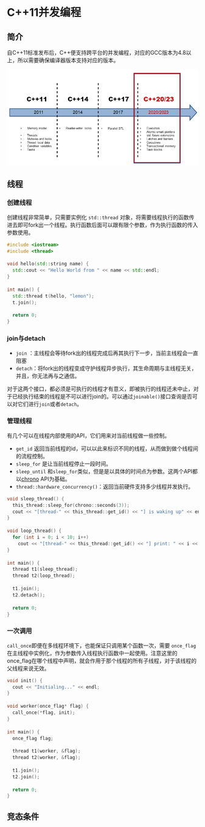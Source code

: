 # C++11并发编程

## 简介

自C++11标准发布后，C++便支持跨平台的并发编程，对应的GCC版本为4.8以上，所以需要确保编译器版本支持对应的版本。

![C++标准特性的线路图](c++11%E5%B9%B6%E5%8F%91%E7%BC%96%E7%A8%8B.assets/cpp_timeline.png)



## 线程

### 创建线程

创建线程非常简单，只需要实例化 `std::thread` 对象，将需要线程执行的函数传进去即可fork出一个线程。执行函数后面可以跟有限个参数，作为执行函数的传入参数使用。

```c++
#include <iostream>
#include <thread> 

void hello(std::string name) { 
  std::cout << "Hello World from " << name << std::endl;
}

int main() {
  std::thread t(hello, "lemon");
  t.join(); 

  return 0;
}
```

### join与detach

- `join` ：主线程会等待fork出的线程完成后再其执行下一步，当前主线程会一直阻塞
- `detach`：将fork出的线程变成守护线程异步执行，其生命周期与主线程无关，并且，你无法再与之通信。

对于这两个接口，都必须是可执行的线程才有意义，即被执行的线程还未中止，对于已经执行结束的线程是不可以进行join的。可以通过`joinable()`接口查询是否可以对它们进行`join`或者`detach`。

### 管理线程

有几个可以在线程内部使用的API，它们用来对当前线程做一些控制。

- `get_id` 返回当前线程的id，可以以此来标识不同的线程，从而做到做个线程间的流程控制。
- `sleep_for` 是让当前线程停止一段时间。
- `sleep_until` 和`sleep_for`类似，但是是以具体的时间点为参数。这两个API都以[chrono](https://en.cppreference.com/w/cpp/header/chrono) API为基础。
- `thread::hardware_concurrency()`：返回当前硬件支持多少线程并发执行。

```c++
void sleep_thread() {
  this_thread::sleep_for(chrono::seconds(3));
  cout << "[thread-" << this_thread::get_id() << "] is waking up" << endl;
}

void loop_thread() {
  for (int i = 0; i < 10; i++)
    cout << "[thread-" << this_thread::get_id() << "] print: " << i << endl;
}

int main() {
  thread t1(sleep_thread);
  thread t2(loop_thread);

  t1.join();
  t2.detach();
    
  return 0;
}
```

### 一次调用

`call_once`即便在多线程环境下，也能保证只调用某个函数一次，需要 `once_flag` 在主线程中实例化，作为参数传入线程执行函数中一起使用。注意这里的once_flag在哪个线程中声明，就会作用于那个线程的所有子线程，对于该线程的父线程来说无效。

```c++
void init() {
  cout << "Initialing..." << endl;
}

void worker(once_flag* flag) {
  call_once(*flag, init);
}

int main() {
  once_flag flag;

  thread t1(worker, &flag);
  thread t2(worker, &flag);

  t1.join();
  t2.join();

  return 0;
}
```



## 竞态条件

